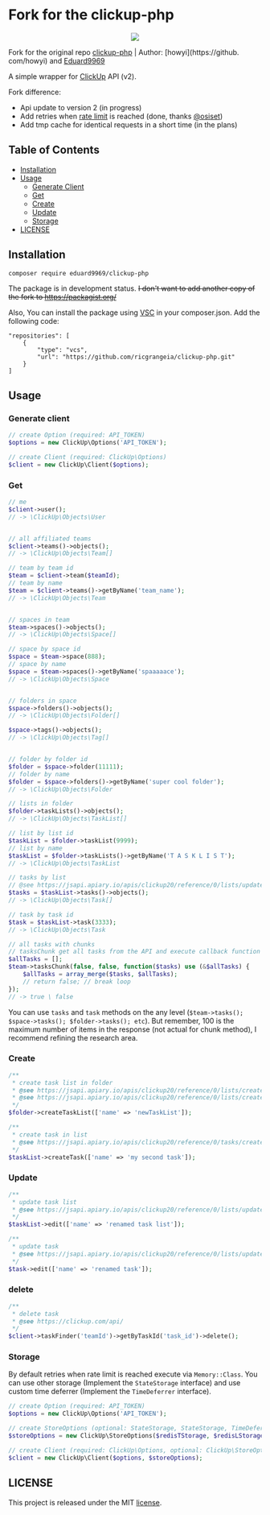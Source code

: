 # Fork for the clickup-php

<p align="center"><img src="https://clickup.com/landing/images/integrations/clickup-api-beta.png"></p>

Fork for the original repo [clickup-php](https://github.com/howyi/clickup-php) | Author: [howyi](https://github.
com/howyi) and [Eduard9969](https://github.com/Eduard9969)

A simple wrapper for [ClickUp](https://clickup.com/api) API (v2).

Fork difference:
- Api update to version 2 (in progress)
- Add retries when [rate limit](https://jsapi.apiary.io/apis/clickup20/introduction/rate-limiting.html) is reached (done, thanks [@osiset](https://github.com/osiset/Basic-Shopify-API))
- Add tmp cache for identical requests in a short time (in the plans) 

## Table of Contents
* [Installation](#installation)
* [Usage](#usage)
    * [Generate Client](#generate-client)
    * [Get](#get)
    * [Create](#create)
    * [Update](#update)
    * [Storage](#storage)
* [LICENSE](#license)

## Installation
```
composer require eduard9969/clickup-php
```

The package is in development status. ~~I don't want to add another copy of the fork to https://packagist.org/~~

Also, You can install the package using [VSC](https://getcomposer.org/doc/05-repositories.md#vcs) in your composer.json.
Add the following code:
```composer
"repositories": [
    {
        "type": "vcs",
        "url": "https://github.com/ricgrangeia/clickup-php.git"
    }
]
```

## Usage
 
### Generate client
```php
// create Option (required: API_TOKEN)
$options = new ClickUp\Options('API_TOKEN');

// create Client (required: ClickUp\Options)
$client = new ClickUp\Client($options);
```

### Get

```php
// me
$client->user();
// -> \ClickUp\Objects\User


// all affiliated teams
$client->teams()->objects();
// -> \ClickUp\Objects\Team[]

// team by team id
$team = $client->team($teamId);
// team by name
$team = $client->teams()->getByName('team_name');
// -> \ClickUp\Objects\Team


// spaces in team
$team->spaces()->objects();
// -> \ClickUp\Objects\Space[]

// space by space id
$space = $team->space(888);
// space by name
$space = $team->spaces()->getByName('spaaaaace');
// -> \ClickUp\Objects\Space


// folders in space
$space->folders()->objects();
// -> \ClickUp\Objects\Folder[]

$space->tags()->objects();
// -> \ClickUp\Objects\Tag[]


// folder by folder id
$folder = $space->folder(11111);
// folder by name
$folder = $space->folders()->getByName('super cool folder');
// -> \ClickUp\Objects\Folder

// lists in folder
$folder->taskLists()->objects();
// -> \ClickUp\Objects\TaskList[]

// list by list id
$taskList = $folder->taskList(9999);
// list by name
$taskList = $folder->taskLists()->getByName('T A S K L I S T');
// -> \ClickUp\Objects\TaskList

// tasks by list
// @see https://jsapi.apiary.io/apis/clickup20/reference/0/lists/update-list.html
$tasks = $taskList->tasks()->objects();
// -> \ClickUp\Objects\Task[]

// task by task id
$task = $taskList->task(3333);
// -> \ClickUp\Objects\Task

// all tasks with chunks
// tasksChunk get all tasks from the API and execute callback function (arg: $tasks->objects())
$allTasks = [];
$team->tasksChunk(false, false, function($tasks) use (&$allTasks) {
    $allTasks = array_merge($tasks, $allTasks);
    // return false; // break loop 
});
// -> true \ false
```
You can use `tasks` and `task` methods on the any level (`$team->tasks(); $space->tasks(); $folder->tasks(); etc`). But remember, 100 is the maximum number of items in the response (not actual for chunk method), I recommend refining the research area.

### Create 
```php
/**
 * create task list in folder
 * @see https://jsapi.apiary.io/apis/clickup20/reference/0/lists/create-list.html
 * @see https://jsapi.apiary.io/apis/clickup20/reference/0/lists/create-folderless-list.html
 */
$folder->createTaskList(['name' => 'newTaskList']);

/**
 * create task in list
 * @see https://jsapi.apiary.io/apis/clickup20/reference/0/tasks/create-task.html
 */
$taskList->createTask(['name' => 'my second task']);
```

### Update
```php
/**
 * update task list
 * @see https://jsapi.apiary.io/apis/clickup20/reference/0/lists/update-list.html
 */
$taskList->edit(['name' => 'renamed task list']);

/**
 * update task
 * @see https://jsapi.apiary.io/apis/clickup20/reference/0/lists/update-list.html
 */
$task->edit(['name' => 'renamed task']);
```

### delete
```php
/**
 * delete task
 * @see https://clickup.com/api/
 */
$client->taskFinder('teamId')->getByTaskId('task_id')->delete();
```

### Storage
By default retries when rate limit is reached execute via `Memory::Class`. You can use other storage (Implement the `StateStorage` interface) and use custom time deferrer (Implement the `TimeDeferrer` interface).

```php
// create Option (required: API_TOKEN)
$options = new ClickUp\Options('API_TOKEN');

// create StoreOptions (optional: StateStorage, StateStorage, TimeDeferrer)
$storeOptions = new ClickUp\StoreOptions($redisTStorage, $redisLStorage, $timeDeferrer);

// create Client (required: ClickUp\Options, optional: ClickUp\StoreOptions)
$client = new ClickUp\Client($options, $storeOptions);
```

## LICENSE

This project is released under the MIT [license](https://github.com/Eduard9969/clickup-php/blob/master/LICENSE).
